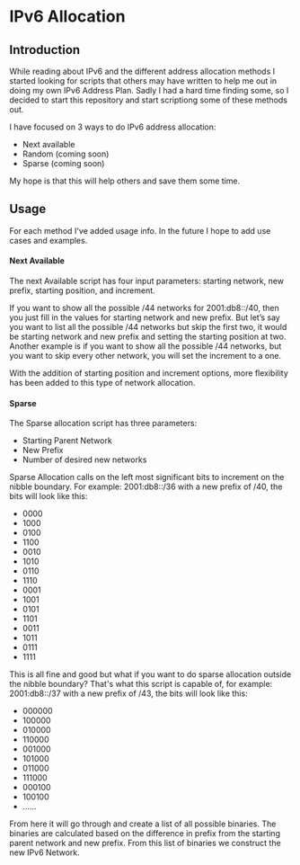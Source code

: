 # IPv6 Allocation

## Introduction
While reading about IPv6 and the different address allocation methods I started looking for scripts that others may have written to help me out in doing my own IPv6 Address Plan. Sadly I had a hard time finding some, so I decided to start this repository and start scriptiong some of these methods out.

I have focused on 3 ways to do IPv6 address allocation: 
* Next available
* Random (coming soon)
* Sparse (coming soon)

My hope is that this will help others and save them some time.

## Usage
For each method I've added usage info. In the future I hope to add use cases and examples. 

#### Next Available

The next Available script has four input parameters: starting network, new prefix, starting position, and increment.

If you want to show all the possible /44 networks for 2001:db8::/40, then you just fill in the values for starting network and new prefix. But let’s say you want to list all the possible /44 networks but skip the first two, it would be starting network and new prefix and setting the starting position at two. Another example is if you want to show all the possible /44 networks, but you want to skip every other network, you will set the increment to a one. 

With the addition of starting position and increment options, more flexibility has been added to this type of network allocation.

#### Sparse
The Sparse allocation script has three parameters:

* Starting Parent Network
* New Prefix
* Number of desired new networks

Sparse Allocation calls on the left most significant bits to increment on the nibble boundary. For example: 2001:db8::/36 with a new prefix of /40, the bits will look like this:
- 0000
- 1000
- 0100
- 1100
- 0010
- 1010
- 0110
- 1110
- 0001
- 1001
- 0101
- 1101
- 0011
- 1011
- 0111
- 1111

This is all fine and good but what if you want to do sparse allocation outside the nibble boundary? That's what this script is capable of, for example: 2001:db8::/37 with a new prefix of /43, the bits will look like this:
- 000000
- 100000
- 010000
- 110000
- 001000
- 101000
- 011000
- 111000
- 000100
- 100100
- ......

From here it will go through and create a list of all possible binaries. The binaries are calculated based on the difference in prefix from the starting parent network and new prefix. From this list of binaries we construct the new IPv6 Network. 
